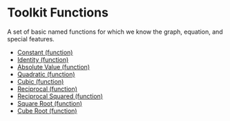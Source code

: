 # Toolkit Functions

A set of basic named functions for which we know the graph, equation,
and special features.

- [Constant (function)](math/constant-function.md)
- [Identity (function)](math/identity-function.md)
- [Absolute Value (function)](math/absolute-value-function.md)
- [Quadratic (function)](math/quadratic-function.md)
- [Cubic (function)](math/cubic-function.md)
- [Reciprocal (function)](reciprocal-function.md)
- [Reciprocal Squared (function)](reciprocal-squared-function.md)
- [Square Root (function)](square-root-function.md)
- [Cube Root (function)](math/cube-root-function.md)
